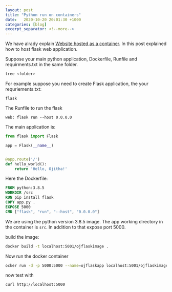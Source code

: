 ```yaml
---
layout: post
title: "Python run on containers"
date:   2020-10-20 20:01:30 +1000
categories: [blog]
excerpt_separator: <!--more-->
---
```


We have alrady explain [Website hosted as a container](https://ojitha.github.io/blog/2020/10/03/Website-hosted-as-container.html). In this post explained how to host flask web application.

<!--more-->

Suppose your main python application, Dockerfile, Runfile and requirments.txt in the same folder.



```bash
tree <folder>
```

For example suppose you need to create Flask application, the your requriements.txt:

```
flask
```

The Runfile to run the flask

```
web: flask run --host 0.0.0.0
```

The main application is:

```python
from flask import Flask

app = Flask(__name__)


@app.route('/')
def hello_world():
    return 'Hello, Ojitha!'
```

Here the Dockerfile:

```dockerfile
FROM python:3.8.5
WORKDIR /src
RUN pip install flask
COPY app.py .
EXPOSE 5000
CMD ["flask", "run", "--host", "0.0.0.0"]
```

We are using the python version 3.8.5 image. The app working directory in the container is `src`. In addition to that expose port 5000.

build the image:

```bash
docker build -t localhost:5001/ojflaskimage .
```

Now run the docker container

```bash
ocker run -d -p 5000:5000 --name=ojflaskapp localhost:5001/ojflaskimage
```

now test with 

```bash
curl http://localhost:5000
```



